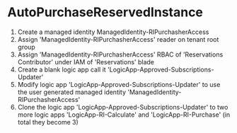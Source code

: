 # AutoPurchaseReservedInstance

1. Create a managed identity ManagedIdentity-RIPurchasherAccess
2. Assign 'ManagedIdentity-RIPurchasherAccess' reader on tenant root group
3. Assign 'ManagedIdentity-RIPurchasherAccess' RBAC of 'Reservations Contributor' under IAM of 'Reservations' blade
4. Create a blank logic app call it 'LogicApp-Approved-Subscriptions-Updater'
5. Modify logic app 'LogicApp-Approved-Subscriptions-Updater' to use the user generated managed identity 'ManagedIdentity-RIPurchasherAccess'
6. Clone the logic app 'LogicApp-Approved-Subscriptions-Updater' to two more logic apps 'LogicApp-RI-Calculate' and 'LogicApp-RI-Purchase' (in total they become 3)

